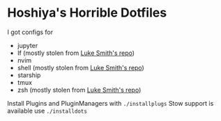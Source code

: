 # Hoshiya's Horrible Dotfiles

I got configs for
- jupyter
- lf (mostly stolen from [Luke Smith's repo]( https://github.com/LukeSmithxyz/voidrice ))
- nvim
- shell (mostly stolen from [Luke Smith's repo](https://github.com/LukeSmithxyz/voidrice))
- starship
- tmux
- zsh (mostly stolen from [Luke Smith's repo](https://github.com/LukeSmithxyz/voidrice))


Install Plugins and PluginManagers with `./installplugs`
Stow support is available
use `./installdots`

